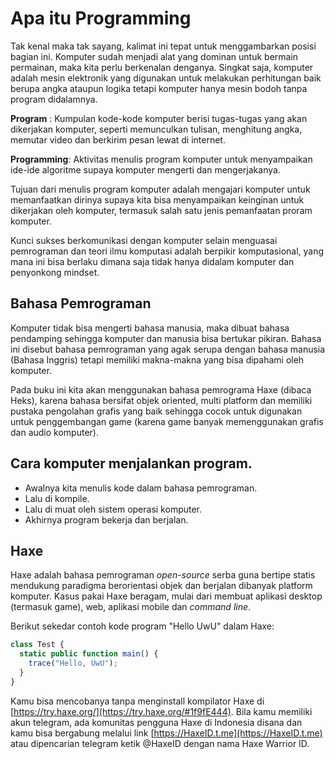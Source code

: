 # Apa itu Programming

Tak kenal maka tak sayang, kalimat ini tepat untuk menggambarkan posisi bagian ini. Komputer sudah menjadi alat yang dominan untuk bermain permainan, maka kita perlu berkenalan denganya. Singkat saja, komputer adalah mesin elektronik yang digunakan untuk melakukan perhitungan baik berupa angka ataupun logika tetapi komputer hanya mesin bodoh tanpa program didalamnya.

**Program** : Kumpulan kode-kode komputer berisi tugas-tugas yang akan dikerjakan komputer, seperti memunculkan tulisan, menghitung angka, memutar video dan berkirim pesan lewat di internet.

**Programming**: Aktivitas menulis program komputer untuk menyampaikan ide-ide algoritme supaya komputer mengerti dan mengerjakanya.

Tujuan dari menulis program komputer adalah mengajari komputer untuk memanfaatkan dirinya supaya kita bisa menyampaikan keinginan untuk dikerjakan oleh komputer, termasuk salah satu jenis pemanfaatan proram komputer. 

Kunci sukses berkomunikasi dengan komputer selain menguasai pemrograman dan teori ilmu komputasi adalah berpikir komputasional, yang mana ini bisa berlaku dimana saja tidak hanya didalam komputer dan penyonkong mindset.

## Bahasa Pemrograman

<!-- Illustrasi tentang peran bahasa pemrograman -->

Komputer tidak bisa mengerti bahasa manusia, maka dibuat bahasa pendamping sehingga komputer dan manusia bisa bertukar pikiran. Bahasa ini disebut bahasa pemrograman yang agak serupa dengan bahasa manusia (Bahasa Inggris) tetapi memiliki makna-makna yang bisa dipahami oleh komputer.

Pada buku ini kita akan menggunakan bahasa pemrograma Haxe (dibaca Heks), karena bahasa bersifat objek oriented, multi platform dan memiliki pustaka pengolahan grafis yang baik sehingga cocok untuk digunakan untuk penggembangan game (karena game banyak memenggunakan grafis dan audio komputer).

## Cara komputer menjalankan program.

- Awalnya kita menulis kode dalam bahasa pemrograman.
- Lalu di kompile.
- Lalu di muat oleh sistem operasi komputer.
- Akhirnya program bekerja dan berjalan.


## Haxe

Haxe adalah bahasa pemrograman _open-source_ serba guna bertipe statis mendukung paradigma berorientasi objek dan berjalan dibanyak platform komputer. Kasus pakai Haxe beragam, mulai dari membuat aplikasi desktop (termasuk game), web, aplikasi mobile dan _command line_.

Berikut sekedar contoh kode program "Hello UwU" dalam Haxe:

```javascript
class Test {
  static public function main() {
    trace("Hello, UwU");
  }
}
```

Kamu bisa mencobanya tanpa menginstall kompilator Haxe di [https://try.haxe.org/](https://try.haxe.org/#1f9fE444).
Bila kamu memiliki akun telegram, ada komunitas pengguna Haxe di Indonesia disana dan kamu bisa bergabung melalui
link [https://HaxeID.t.me](https://HaxeID.t.me) atau dipencarian telegram ketik @HaxeID dengan nama Haxe Warrior ID.